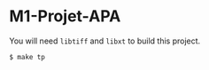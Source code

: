 # M1-Projet-APA

You will need ```libtiff``` and ```libxt``` to build this project.

```
$ make tp
```
